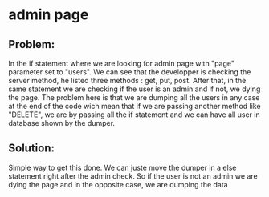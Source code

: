 # admin page

## Problem: 
In the if statement where we are looking for admin page with "page" parameter set to "users". We can see that the developper is
checking the server method, he listed three methods : get, put, post. After that, in the same statement we are checking if the user is an admin and if not, we dying the page.
The problem here is that we are dumping all the users in any case at the end of the code wich mean that if we are passing another method like "DELETE", we are by passing all the if statement and we can have all user in database shown by the dumper.

## Solution: 
Simple way to get this done. We can juste move the dumper in a else statement right after the admin check. So if the user is not an admin we are dying the page
and in the opposite case, we are dumping the data